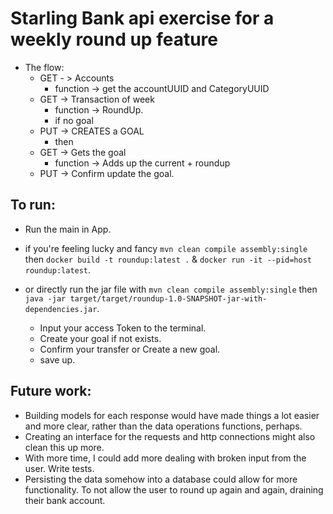 # Starling Bank api exercise for a weekly round up feature

- The flow:
  - GET - > Accounts 
    - function -> get the accountUUID and  CategoryUUID 
  - GET -> Transaction of week 
    - function -> RoundUp. 
    - if no goal 
  - PUT -> CREATES a GOAL 
    - then 
  - GET -> Gets the goal 
    - function -> Adds up the current + roundup 
  - PUT -> Confirm update the goal.


## To run:
- Run the main in App.
- if you're feeling lucky and fancy ``mvn clean compile assembly:single`` then ``docker build -t roundup:latest .`` & ``docker run -it --pid=host roundup:latest``.
- or directly run the jar file with ``mvn clean compile assembly:single`` then ``java -jar target/target/roundup-1.0-SNAPSHOT-jar-with-dependencies.jar``.

    - Input your access Token to the terminal.
    - Create your goal if not exists.
    - Confirm your transfer or Create a new goal.
    - save up.


## Future work:
- Building models for each response would have made things a lot easier and more clear, rather than the data operations functions, perhaps.
- Creating an interface for the requests and http connections might also clean this up more.
- With more time, I could add more dealing with broken input from the user. Write tests. 
- Persisting the data somehow into a database could allow for more functionality. To not allow the user to round up again and again, draining their bank account.

